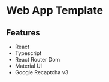 # Web App Template

## Features

- React
- Typescript
- React Router Dom
- Material UI
- Google Recaptcha v3